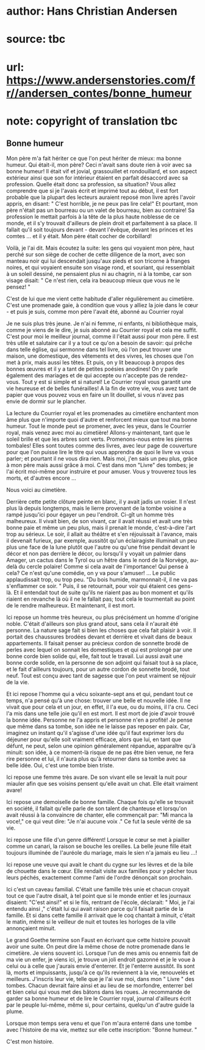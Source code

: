 # author: Hans Christian Andersen
# source: tbc
# url: https://www.andersenstories.com/fr//andersen_contes/bonne_humeur
# note: copyright of translation tbc

## Bonne humeur 

Mon père m'a fait hériter ce que l'on peut hériter de mieux: ma bonne
humeur. Qui était-il, mon père? Ceci n'avait sans doute rien à voir
avec sa bonne humeur! Il était vif et jovial, grassouillet et
rondouillard, et son aspect extérieur ainsi que son for intérieur
étaient en parfait désaccord avec sa profession. Quelle était donc sa
profession, sa situation? Vous allez comprendre que si je l'avais écrit
et imprimé tout au début, il est fort probable que la plupart des
lecteurs auraient reposé mon livre après l'avoir appris, en disant: "
C'est horrible, je ne peux pas lire cela!" Et pourtant, mon père
n'était pas un bourreau ou un valet de bourreau, bien au contraire! Sa
profession le mettait parfois à la tête de la plus haute noblesse de ce
monde, et il s'y trouvait d'ailleurs de plein droit et parfaitement à
sa place. Il fallait qu'il soit toujours devant - devant l'évêque,
devant les princes et les comtes ... et il y était. Mon père était
cocher de corbillard!

Voilà, je l'ai dit. Mais écoutez la suite: les gens qui voyaient mon
père, haut perché sur son siège de cocher de cette diligence de la mort,
avec son manteau noir qui lui descendait jusqu'aux pieds et son
tricorne à franges noires, et qui voyaient ensuite son visage rond, et
souriant, qui ressemblait à un soleil dessiné, ne pensaient plus ni au
chagrin, ni à la tombe, car son visage disait: " Ce n'est rien, cela
ira beaucoup mieux que vous ne le pensez! "

C'est de lui que me vient cette habitude d'aller régulièrement au
cimetière. C'est une promenade gaie, à condition que vous y alliez la
joie dans le cœur - et puis je suis, comme mon père l'avait été, abonné
au Courrier royal

Je ne suis plus très jeune. Je n'ai ni femme, ni enfants, ni
bibliothèque mais, comme je viens de le dire, je suis abonné au Courrier
royal et cela me suffit. C'est pour moi le meilleur journal, comme il
l'était aussi pour mon père. Il est très utile et salutaire car il y a
tout ce qu'on a besoin de savoir: qui prêche dans telle église, qui
sermonne dans tel livre, où l'on peut trouver une maison, une
domestique, des vêtements et des vivres, les choses que l'on met à
prix, mais aussi les têtes. Et puis, on y lit beaucoup à propos des
bonnes œuvres et il y a tant de petites poésies anodines! On y parle
également des mariages et de qui accepte ou n'accepte pas de
rendez-vous. Tout y est si simple et si naturel! Le Courrier royal vous
garantit une vie heureuse et de belles funérailles! A la fin de votre
vie, vous avez tant de papier que vous pouvez vous en faire un lit
douillet, si vous n'avez pas envie de dormir sur le plancher.

La lecture du Courrier royal et les promenades au cimetière enchantent
mon âme plus que n'importe quoi d'autre et renforcent mieux que tout
ma bonne humeur. Tout le monde peut se promener, avec les yeux, dans le
Courrier royal, mais venez avec moi au cimetière! Allons-y maintenant,
tant que le soleil brille et que les arbres sont verts. Promenons-nous
entre les pierres tombales! Elles sont toutes comme des livres, avec
leur page de couverture pour que l'on puisse lire le titre qui vous
apprendra de quoi le livre va vous parler; et pourtant il ne vous dira
rien. Mais moi, j'en sais un peu plus, grâce à mon père mais aussi
grâce à moi. C'est dans mon "Livre" des tombes; je l'ai écrit
moi-même pour instruire et pour amuser. Vous y trouverez tous les morts,
et d'autres encore ...

Nous voici au cimetière.

Derrière cette petite clôture peinte en blanc, il y avait jadis un
rosier. Il n'est plus là depuis longtemps, mais le lierre provenant de
la tombe voisine a rampé jusqu'ici pour égayer un peu l'endroit.
Ci-gît un homme très malheureux. Il vivait bien, de son vivant, car il
avait réussi et avait une très bonne paie et même un peu plus, mais il
prenait le monde, c'est-à-dire l'art trop au sérieux. Le soir, il
allait au théâtre et s'en réjouissait à l'avance, mais il devenait
furieux, par exemple, aussitôt qu'un éclairagiste illuminait un peu
plus une face de la lune plutôt que l'autre ou qu'une frise pendait
devant le décor et non pas derrière le décor, ou lorsqu'il y voyait un
palmier dans Amager, un cactus dans le Tyrol ou un hêtre dans le nord de
la Norvège, au-delà du cercle polaire! Comme si cela avait de
l'importance! Qui pense à cela? Ce n'est qu'une comédie, on y va pour
s'amuser! ... Le public applaudissait trop, ou trop peu. "Du bois
humide, marmonnait-il, il ne va pas s'enflammer ce soir. " Puis, il se
retournait, pour voir qui étaient ces gens-là. Et il entendait tout de
suite qu'ils ne riaient pas au bon moment et qu'ils riaient en
revanche là où il ne le fallait pas; tout cela le tourmentait au point
de le rendre malheureux. Et maintenant, il est mort.

Ici repose un homme très heureux, ou plus précisément un homme
d'origine noble. C'était d'ailleurs son plus grand atout, sans cela
il n'aurait été personne. La nature sage fait si bien les choses que
cela fait plaisir à voir. Il portait des chaussures brodées devant et
derrière et vivait dans de beaux appartements. Il faisait penser au
précieux cordon de sonnette brodé de perles avec lequel on sonnait les
domestiques et qui est prolongé par une bonne corde bien solide qui,
elle, fait tout le travail. Lui aussi avait une bonne corde solide, en
la personne de son adjoint qui faisait tout à sa place, et le fait
d'ailleurs toujours, pour un autre cordon de sonnette brodé, tout neuf.
Tout est conçu avec tant de sagesse que l'on peut vraiment se réjouir
de la vie.

Et ici repose l'homme qui a vécu soixante-sept ans et qui, pendant tout
ce temps, n'a pensé qu'à une chose: trouver une belle et nouvelle
idée. Il ne vivait que pour cela et un jour, en effet, il l'a eue, ou
du moins, il l'a cru. Ceci l'a mis dans une telle joie qu'il en est
mort. Il est mort de joie d'avoir trouvé la bonne idée. Personne ne
l'a appris et personne n'en a profité! Je pense que même dans sa
tombe, son idée ne le laisse pas reposer en paix. Car, imaginez un
instant qu'il s'agisse d'une idée qu'il faut exprimer lors du
déjeuner pour qu'elle soit vraiment efficace, alors que lui, en tant
que défunt, ne peut, selon une opinion généralement répandue, apparaître
qu'à minuit: son idée, à ce moment-là risque de ne pas être bien venue,
ne fera rire personne et lui, il n'aura plus qu'à retourner dans sa
tombe avec sa belle idée. Oui, c'est une tombe bien triste.

Ici repose une femme très avare. De son vivant elle se levait la nuit
pour miauler afin que ses voisins pensent qu'elle avait un chat. Elle
était vraiment avare!

Ici repose une demoiselle de bonne famille. Chaque fois qu'elle se
trouvait en société, il fallait qu'elle parle de son talent de
chanteuse et lorsqu'on avait réussi à la convaincre de chanter, elle
commençait par: "Mi manca la voce!," ce qui veut dire: "Je n'ai
aucune voix ." Ce fut la seule vérité de sa vie.

Ici repose une fille d'un genre différent! Lorsque le cœur se met à
piailler comme un canari, la raison se bouche les oreilles. La belle
jeune fille était toujours illuminée de l'auréole du mariage, mais le
sien n'a jamais eu lieu ...!

Ici repose une veuve qui avait le chant du cygne sur les lèvres et de la
bile de chouette dans le cœur. Elle rendait visite aux familles pour y
pêcher tous leurs péchés, exactement comme l'ami de l'ordre dénonçait
son prochain.

Ici c'est un caveau familial. C'était une famille très unie et chacun
croyait tout ce que l'autre disait, à tel point que si le monde entier
et les journaux disaient: "C'est ainsi!" et si le fils, rentrant de
l'école, déclarait: " Moi, je l'ai entendu ainsi ," c'était lui qui
avait raison parce qu'il faisait partie de la famille. Et si dans cette
famille il arrivait que le coq chantait à minuit, c'était le matin,
même si le veilleur de nuit et toutes les horloges de la ville
annonçaient minuit.

Le grand Goethe termine son Faust en écrivant que cette histoire pouvait
avoir une suite. On peut dire la même chose de notre promenade dans le
cimetière. Je viens souvent ici. Lorsque l'un de mes amis ou ennemis
fait de ma vie un enfer, je viens ici, je trouve un joli endroit gazonné
et je le voue à celui ou à celle que j'aurais envie d'enterrer. Et je
l'enterre aussitôt. Ils sont là, morts et impuissants, jusqu'à ce
qu'ils reviennent à la vie, renouvelés et meilleurs. J'inscris leur
vie, telle que je l'ai vue moi, dans mon " Livre " des tombes. Chacun
devrait faire ainsi et au lieu de se morfondre, enterrer bel et bien
celui qui vous met des bâtons dans les roues. Je recommande de garder sa
bonne humeur et de lire le Courrier royal, journal d'ailleurs écrit par
le peuple lui-même, même si, pour certains, quelqu'un d'autre guide la
plume.

Lorsque mon temps sera venu et que l'on m'aura enterré dans une tombe
avec l'histoire de ma vie, mettez sur elle cette inscription: "Bonne
humeur. "

C'est mon histoire.
